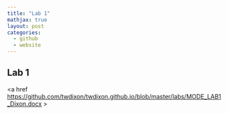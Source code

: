 ```yaml
---
title: "Lab 1"
mathjax: true
layout: post
categories:
  - github
  - website
---
```


## Lab 1

<a href https://github.com/twdixon/twdixon.github.io/blob/master/labs/MODE_LAB1_Dixon.docx >


